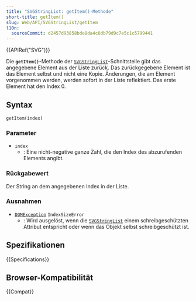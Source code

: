 ```yaml
---
title: "SVGStringList: getItem()-Methode"
short-title: getItem()
slug: Web/API/SVGStringList/getItem
l10n:
  sourceCommit: d2457d93858bde8da4c6db79d9c7e5c1c5799441
---
```


{{APIRef("SVG")}}

Die **`getItem()`**-Methode der [`SVGStringList`](/de/docs/Web/API/SVGStringList)-Schnittstelle gibt das angegebene Element aus der Liste zurück. Das zurückgegebene Element ist das Element selbst und nicht eine Kopie. Änderungen, die am Element vorgenommen werden, werden sofort in der Liste reflektiert. Das erste Element hat den Index 0.

## Syntax

```js-nolint
getItem(index)
```

### Parameter

- `index`
  - : Eine nicht-negative ganze Zahl, die den Index des abzurufenden Elements angibt.

### Rückgabewert

Der String an dem angegebenen Index in der Liste.

### Ausnahmen

- [`DOMException`](/de/docs/Web/API/DOMException) `IndexSizeError`
  - : Wird ausgelöst, wenn die [`SVGStringList`](/de/docs/Web/API/SVGStringList) einem schreibgeschützten Attribut entspricht oder wenn das Objekt selbst schreibgeschützt ist.

## Spezifikationen

{{Specifications}}

## Browser-Kompatibilität

{{Compat}}
